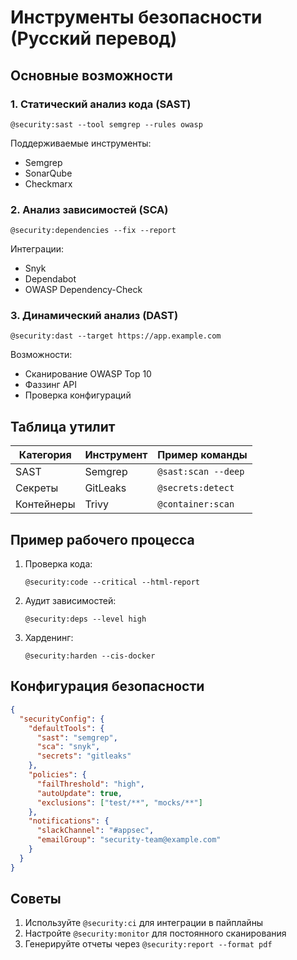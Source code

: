 # Инструменты безопасности (Русский перевод)

## Основные возможности

### 1. Статический анализ кода (SAST)
```cursor
@security:sast --tool semgrep --rules owasp
```
Поддерживаемые инструменты:
- Semgrep
- SonarQube
- Checkmarx

### 2. Анализ зависимостей (SCA)
```cursor
@security:dependencies --fix --report
```
Интеграции:
- Snyk
- Dependabot
- OWASP Dependency-Check

### 3. Динамический анализ (DAST)
```cursor
@security:dast --target https://app.example.com
```
Возможности:
- Сканирование OWASP Top 10
- Фаззинг API
- Проверка конфигураций

## Таблица утилит

| Категория      | Инструмент         | Пример команды            |
|---------------|--------------------|---------------------------|
| SAST          | Semgrep            | `@sast:scan --deep`       |
| Секреты       | GitLeaks           | `@secrets:detect`         |
| Контейнеры    | Trivy              | `@container:scan`         |

## Пример рабочего процесса
1. Проверка кода:
   ```cursor
   @security:code --critical --html-report
   ```
2. Аудит зависимостей:
   ```cursor
   @security:deps --level high
   ```
3. Харденинг:
   ```cursor
   @security:harden --cis-docker
   ```

## Конфигурация безопасности
```json
{
  "securityConfig": {
    "defaultTools": {
      "sast": "semgrep",
      "sca": "snyk",
      "secrets": "gitleaks"
    },
    "policies": {
      "failThreshold": "high",
      "autoUpdate": true,
      "exclusions": ["test/**", "mocks/**"]
    },
    "notifications": {
      "slackChannel": "#appsec",
      "emailGroup": "security-team@example.com"
    }
  }
}
```

## Советы
1. Используйте `@security:ci` для интеграции в пайплайны
2. Настройте `@security:monitor` для постоянного сканирования
3. Генерируйте отчеты через `@security:report --format pdf`